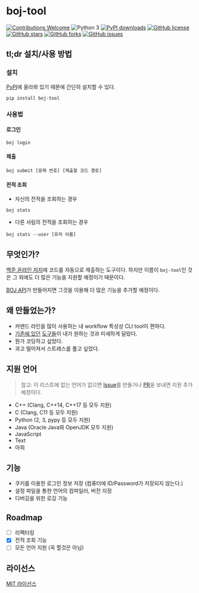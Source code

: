 # boj-tool
[![Contributions Welcome](https://img.shields.io/badge/contributions-welcome-brightgreen.svg)](https://github.com/sohnryang/boj-tool/pulls)
![Python 3](https://img.shields.io/badge/python-3-blue.svg)
[![PyPI downloads](https://img.shields.io/badge/dynamic/json.svg?label=downloads&url=https%3A%2F%2Fpypistats.org%2Fapi%2Fpackages%2Fboj-tool%2Foverall&query=%24.data%5B0%5D.downloads&colorB=blue&suffix=%20overall)](https://pypi.org/project/boj-tool/)
[![GitHub license](https://img.shields.io/github/license/sohnryang/boj-tool.svg)](https://github.com/sohnryang/boj-tool/blob/master/LICENSE)
[![GitHub stars](https://img.shields.io/github/stars/sohnryang/boj-tool.svg)](https://github.com/sohnryang/boj-tool/stargazers)
[![GitHub forks](https://img.shields.io/github/forks/sohnryang/boj-tool.svg)](https://github.com/sohnryang/boj-tool/network)
[![GitHub issues](https://img.shields.io/github/issues/sohnryang/boj-tool.svg)](https://github.com/sohnryang/boj-tool/issues)

## tl;dr 설치/사용 방법

### 설치
[PyPI](https://pypi.org/project/boj-tool/)에 올라와 있기 때문에 간단히 설치할 수 있다.
```
pip install boj-tool
```

### 사용법

#### 로그인
```
boj login
```

#### 제출
```
boj submit [문제 번호] [제출할 코드 경로]
```

#### 전적 조회
- 자신의 전적을 조회하는 경우
```
boj stats
```
- 다른 사림의 전적을 조회하는 경우
```
boj stats --user [유저 이름]
```

## 무엇인가?
[백준 온라인 저지](https://www.acmicpc.net)에 코드를 자동으로 제출하는 도구이다. 하지만 이름이 `boj-tool`인 것은 그 외에도 더 많은 기능을 지원할 예정이기 때문이다.

[BOJ API](https://www.acmicpc.net/board/view/10929)가 만들어지면 그것을 이용해 더 많은 기능을 추가할 예정이다.

## 왜 만들었는가?
- 커맨드 라인을 많이 사용하는 내 workflow 특성상 CLI tool이 편하다.
- [기존에 있던](https://github.com/sjy366/BOJ-Auto-Submit) [도구들](https://github.com/Baekjoon/submit-tool)이 내가 원하는 것과 미세하게 달랐다.
- 뭔가 코딩하고 싶었다.
- 과고 떨어져서 스트레스를 풀고 싶었다.

## 지원 언어
> 참고: 이 리스트에 없는 언어가 없으면 [Issue](https://github.com/sohnryang/boj-tool/issues)를 만들거나 [PR](https://github.com/sohnryang/boj-tool/pulls)을 보내면 지원 추가 예정이다.

- C++ (Clang, C++14, C++17 등 모두 지원)
- C (Clang, C11 등 모두 지원)
- Python (2, 3, pypy 등 모두 지원)
- Java (Oracle Java와 OpenJDK 모두 지원)
- JavaScript
- Text
- 아희

## 기능
- 쿠키를 이용한 로그인 정보 저장 (컴퓨터에 ID/Password가 저장되지 않는다.)
- 설정 파일을 통한 언어의 컴파일러, 버전 지정
- 디버깅을 위한 로깅 기능

## Roadmap
- [ ] 리팩터링
- [x] 전적 조회 기능
- [ ] 모든 언어 지원 (꼭 할것은 아님)

## 라이선스
[MIT 라이선스](https://github.com/sohnryang/boj-tool/blob/master/LICENSE)
